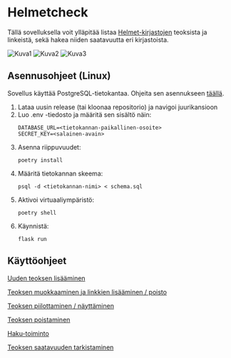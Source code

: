 # Helmetcheck

Tällä sovelluksella voit ylläpitää listaa [Helmet-kirjastojen](https://www.helmet.fi/fi-FI) teoksista ja linkeistä, sekä hakea niiden saatavuutta eri kirjastoista.

![Kuva1](https://github.com/mizhonka/helmetcheck/blob/main/documentation/images/page1)
![Kuva2](https://github.com/mizhonka/helmetcheck/blob/main/documentation/images/page2)
![Kuva3](https://github.com/mizhonka/helmetcheck/blob/main/documentation/images/page1)

## Asennusohjeet (Linux)

Sovellus käyttää PostgreSQL-tietokantaa. Ohjeita sen asennukseen [täällä](https://www.postgresql.org/download/).
1. Lataa uusin release (tai kloonaa repositorio) ja navigoi juurikansioon
2. Luo .env -tiedosto ja määritä sen sisältö näin:
   ```
   DATABASE_URL=<tietokannan-paikallinen-osoite>
   SECRET_KEY=<salainen-avain>
   ```
3. Asenna riippuvuudet:
   ```
   poetry install
   ```
4. Määritä tietokannan skeema:
   ```
   psql -d <tietokannan-nimi> < schema.sql
   ```
5. Aktivoi virtuaaliympäristö:
   ```
   poetry shell
   ```
6. Käynnistä:
   ```
   flask run
   ```

## Käyttöohjeet

[Uuden teoksen lisääminen](https://github.com/mizhonka/helmetcheck/blob/main/documentation/manual_new.md)

[Teoksen muokkaaminen ja linkkien lisääminen / poisto](https://github.com/mizhonka/helmetcheck/blob/main/documentation/manual_edit.md)

[Teoksen piilottaminen / näyttäminen](https://github.com/mizhonka/helmetcheck/blob/main/documentation/manual_hiding.md)

[Teoksen poistaminen](https://github.com/mizhonka/helmetcheck/blob/main/documentation/manual_delete.md)

[Haku-toiminto](https://github.com/mizhonka/helmetcheck/blob/main/documentation/manual_search.md)

[Teoksen saatavuuden tarkistaminen](https://github.com/mizhonka/helmetcheck/blob/main/documentation/manual_availability.md)
